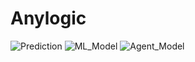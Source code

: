 # Anylogic

![Prediction](https://github.com/user-attachments/assets/b5092124-707a-423d-98f8-b857bd851345)
![ML_Model](https://github.com/user-attachments/assets/184ee40a-c86c-479a-97c0-55c74abb8585)
![Agent_Model](https://github.com/user-attachments/assets/21b22360-0b4e-41df-b826-2d6480cec827)
